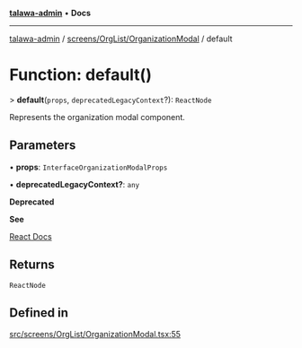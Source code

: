 [**talawa-admin**](../../../../README.md) • **Docs**

***

[talawa-admin](../../../../modules.md) / [screens/OrgList/OrganizationModal](../README.md) / default

# Function: default()

\> **default**(`props`, `deprecatedLegacyContext`?): `ReactNode`

Represents the organization modal component.

## Parameters

• **props**: `InterfaceOrganizationModalProps`

• **deprecatedLegacyContext?**: `any`

**Deprecated**

**See**

[React Docs](https://legacy.reactjs.org/docs/legacy-context.html#referencing-context-in-lifecycle-methods)

## Returns

`ReactNode`

## Defined in

[src/screens/OrgList/OrganizationModal.tsx:55](https://github.com/PalisadoesFoundation/talawa-admin/blob/7496bb3a4c3730e7e3caee73f8bf91c3031e4ae6/src/screens/OrgList/OrganizationModal.tsx#L55)
